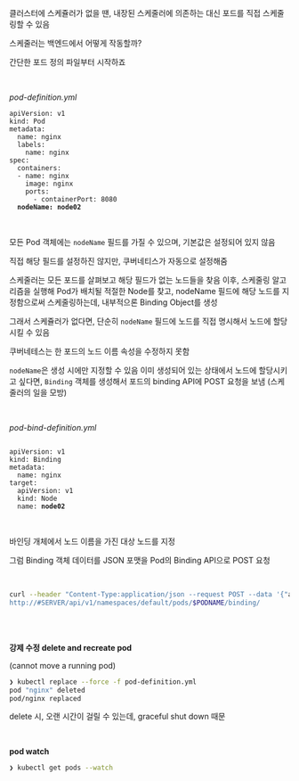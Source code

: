 클러스터에 스케쥴러가 없을 땐, 내장된 스케줄러에 의존하는 대신 포드를 직접 스케줄링할 수 있음

스케줄러는 백엔드에서 어떻게 작동할까?

간단한 포드 정의 파일부터 시작하죠 

<br/>

_pod-definition.yml_

<pre><code lang="yaml">apiVersion: v1
kind: Pod
metadata:
  name: nginx
  labels:
    name: nginx
spec:
  containers:
  - name: nginx
	image: nginx
	ports:
      - containerPort: 8080
  <b>nodeName: node02</b>
</code></pre>
<br/>

모든 Pod 객체에는 `nodeName` 필드를 가질 수 있으며, 기본값은 설정되어 있지 않음 

직접 해당 필드를 설정하진 않지만, 쿠버네티스가 자동으로 설정해줌

스케줄러는 모든 포드를 살펴보고 해당 필드가 없는 노드들을 찾음
이후, 스케줄링 알고리즘을 실행해 Pod가 배치될 적절한 Node를 찾고, 
nodeName 필드에 해당 노드를 지정함으로써 스케줄링하는데, 내부적으론 Binding Object를 생성

그래서 스케쥴러가 없다면, 단순히 `nodeName` 필드에 노드를 직접 명시해서 노드에 할당 시킬 수 있음

쿠버네테스는 한 포드의 노드 이름 속성을 수정하지 못함

`nodeName`은 생성 시에만 지정할 수 있음
이미 생성되어 있는 상태에서 노드에 할당시키고 싶다면,
`Binding` 객체를 생성해서 포드의 binding API에 POST 요청을 보냄 (스케줄러의 일을 모방)

<br/>

_pod-bind-definition.yml_

<pre><code lang="yaml">
apiVersion: v1
kind: Binding
metadata:
  name: nginx
target:
  apiVersion: v1
  kind: Node
  name: <b>node02</b>
</code></pre>
<br/>

바인딩 개체에서 노드 이름을 가진 대상 노드를 지정

그럼 Binding 객체 데이터를 JSON 포맷을 Pod의 Binding API으로 POST 요청 

<br/>

```Bash
curl --header "Content-Type:application/json --request POST --data '{"apiVersion": "v1", "kind": "Binding", ...}'
http://#SERVER/api/v1/namespaces/default/pods/$PODNAME/binding/
```

<br/><br/>

**강제 수정 delete and recreate pod**

(cannot move a running pod)

```Bash
❯ kubectl replace --force -f pod-definition.yml
pod "nginx" deleted
pod/nginx replaced
```

delete 시, 오랜 시간이 걸릴 수 있는데, graceful shut down 때문

<br/>

**pod watch**

```Bash
❯ kubectl get pods --watch
```

